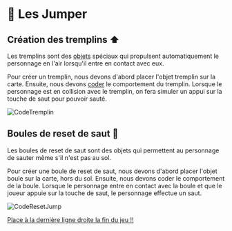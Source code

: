 
# 🦘 Les Jumper 

## Création des tremplins ⬆️

Les tremplins sont des [objets](https://github.com/g404-code-gaming/GDevelop_Cour/blob/main/Objets.md) spéciaux qui propulsent automatiquement le personnage en l'air lorsqu'il entre en contact avec eux. 


Pour créer un tremplin, nous devons d'abord placer l'objet tremplin sur la carte. Ensuite, nous devons [coder](https://github.com/g404-code-gaming/GDevelop_Cour/blob/main/%C3%A9v%C3%A8nements.md) le comportement du tremplin. Lorsque le personnage est en collision avec le tremplin, on fera simuler un appui sur la touche de saut pour pouvoir sauté.

![CodeTremplin](Images/CodeTremplin.png)

## Boules de reset de saut 🔄

Les boules de reset de saut sont des objets qui permettent au personnage de sauter même s'il n'est pas au sol. 


Pour créer une boule de reset de saut, nous devons d'abord placer l'objet boule sur la carte, hors du sol. Ensuite, nous devons coder le comportement de la boule. Lorsque le personnage entre en contact avec la boule et que le joueur appuie sur la touche de saut, le personnage effectue un saut.

![CodeResetJump](Images/CodeResetJump.png)

[Place à la dernière ligne droite la fin du jeu !!](https://github.com/g404-code-gaming/GeometryDash_CodeGaming/blob/main/Création-Du-Jeu/05_End.md)

